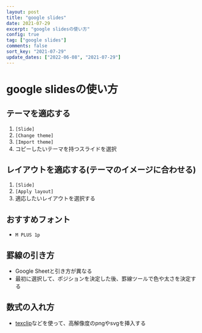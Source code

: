 ```yaml
---
layout: post
title: "google slides"
date: 2021-07-29
excerpt: "google slidesの使い方"
config: true
tag: ["google slides"]
comments: false
sort_key: "2021-07-29"
update_dates: ["2022-06-08", "2021-07-29"]
---
```


# google slidesの使い方

## テーマを適応する
 1. `[Slide]`
 2. `[Change theme]`
 3. `[Import theme]`
 4. コピーしたいテーマを持つスライドを選択

## レイアウトを適応する(テーマのイメージに合わせる)
 1. `[Slide]`
 2. `[Apply layout]`
 3. 適応したいレイアウトを選択する

## おすすめフォント
 - `M PLUS 1p`

## 罫線の引き方
 - Google Sheetと引き方が異なる
 - 最初に選択して、ポジションを決定した後、罫線ツールで色や太さを決定する

## 数式の入れ方
 - [texclip](https://texclip.marutank.net/)などを使って、高解像度のpngやsvgを挿入する
